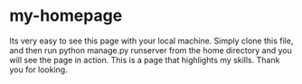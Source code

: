 # my-homepage
Its very easy to see this page with your local machine. Simply clone this file, and then run python manage.py runserver from the home directory and you will see the page in action.
This is a page that highlights my skills.
Thank you for looking.

